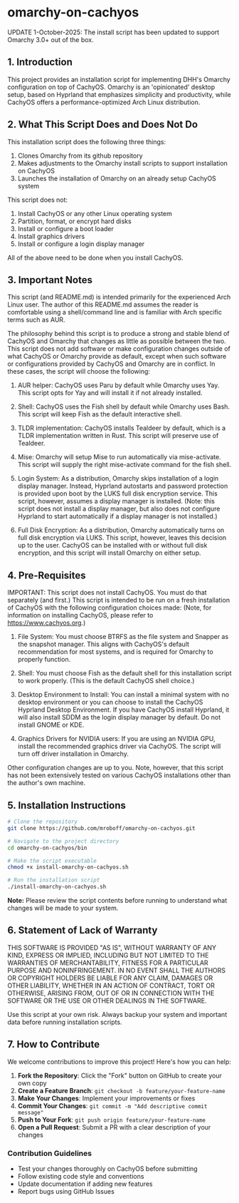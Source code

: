 # omarchy-on-cachyos

UPDATE 1-October-2025: The install script has been updated to support Omarchy 3.0+ out of the box. 

## 1. Introduction

This project provides an installation script for implementing DHH's Omarchy configuration on top of CachyOS. Omarchy is an 'opinionated' desktop setup, based on Hyprland that emphasizes simplicity and productivity, while CachyOS offers a performance-optimized Arch Linux distribution.

## 2. What This Script Does and Does Not Do

This installation script does the following three things:

 1) Clones Omarchy from its github repository 
 2) Makes adjustments to the Omarchy install scripts to support installation on CachyOS
 3) Launches the installation of Omarchy on an already setup CachyOS system

This script does not:
 
 1) Install CachyOS or any other Linux operating system
 2) Partition, format, or encrypt hard disks
 3) Install or configure a boot loader
 4) Install graphics drivers
 5) Install or configure a login display manager

All of the above need to be done when you install CachyOS. 

## 3. Important Notes

This script (and README.md) is intended primarily for the experienced Arch Linux user. The author of this README.md assumes the reader is comfortable using a shell/command line and is familiar with Arch specific terms such as AUR.

The philosophy behind this script is to produce a strong and stable blend of CachyOS and Omarchy that changes as little as possible between the two. This script does not add software or make configuration changes outside of what CachyOS or Omarchy provide as default, except when such software or configurations provided by CachyOS and Omarchy are in conflict. In these cases, the script will choose the following:

1. AUR helper: CachyOS uses Paru by default while Omarchy uses Yay. This script opts for Yay and will install it if not already installed.

2. Shell: CachyOS uses the Fish shell by default while Omarchy uses Bash. This script will keep Fish as the default interactive shell.

3. TLDR implementation: CachyOS installs Tealdeer by default, which is a TLDR implementation written in Rust. This script will preserve use of Tealdeer.

4. Mise: Omarchy will setup Mise to run automatically via mise-activate. This script will supply the right mise-activate command for the fish shell.

5. Login System: As a distribution, Omarchy skips installation of a login display manager. Instead, Hyprland autostarts and password protection is provided upon boot by the LUKS full disk encryption service. This script, however, assumes a display manager is installed. (Note: this script does not install a display manager, but also does not configure Hyprland to start automatically if a display manager is not installed.)

6. Full Disk Encryption: As a distribution, Omarchy automatically turns on full disk encryption via LUKS. This script, however, leaves this decision up to the user. CachyOS can be installed with or without full disk encryption, and this script will install Omarchy on either setup.  

## 4. Pre-Requisites

IMPORTANT: This script does not install CachyOS. You must do that separately (and first.) This script is intended to be run on a fresh installation of CachyOS with the following configuration choices made: (Note, for information on installing CachyOS, please refer to https://www.cachyos.org.) 

1. File System: You must choose BTRFS as the file system and Snapper as the snapshot manager. This aligns with CachyOS's default recommendation for most systems, and is required for Omarchy to properly function.

2. Shell: You must choose Fish as the default shell for this installation script to work properly. (This is the default CachyOS shell choice.)

3. Desktop Environment to Install: You can install a minimal system with no desktop environment or you can choose to install the CachyOS Hyprland Desktop Environment. If you have CachyOS install Hyprland, it will also install SDDM as the login display manager by default. Do not install GNOME or KDE.

4. Graphics Drivers for NVIDIA users: If you are using an NVIDIA GPU, install the recommended graphics driver via CachyOS. The script will turn off driver installation in Omarchy. 

Other configuration changes are up to you. Note, however, that this script has not been extensively tested on various CachyOS installations other than the author's own machine.

## 5. Installation Instructions

```bash
# Clone the repository
git clone https://github.com/mroboff/omarchy-on-cachyos.git

# Navigate to the project directory
cd omarchy-on-cachyos/bin

# Make the script executable
chmod +x install-omarchy-on-cachyos.sh

# Run the installation script
./install-omarchy-on-cachyos.sh
```

**Note:** Please review the script contents before running to understand what changes will be made to your system.

## 6. Statement of Lack of Warranty

THIS SOFTWARE IS PROVIDED "AS IS", WITHOUT WARRANTY OF ANY KIND, EXPRESS OR IMPLIED, INCLUDING BUT NOT LIMITED TO THE WARRANTIES OF MERCHANTABILITY, FITNESS FOR A PARTICULAR PURPOSE AND NONINFRINGEMENT. IN NO EVENT SHALL THE AUTHORS OR COPYRIGHT HOLDERS BE LIABLE FOR ANY CLAIM, DAMAGES OR OTHER LIABILITY, WHETHER IN AN ACTION OF CONTRACT, TORT OR OTHERWISE, ARISING FROM, OUT OF OR IN CONNECTION WITH THE SOFTWARE OR THE USE OR OTHER DEALINGS IN THE SOFTWARE.

Use this script at your own risk. Always backup your system and important data before running installation scripts.

## 7. How to Contribute

We welcome contributions to improve this project! Here's how you can help:

1. **Fork the Repository**: Click the "Fork" button on GitHub to create your own copy
2. **Create a Feature Branch**: `git checkout -b feature/your-feature-name`
3. **Make Your Changes**: Implement your improvements or fixes
4. **Commit Your Changes**: `git commit -m "Add descriptive commit message"`
5. **Push to Your Fork**: `git push origin feature/your-feature-name`
6. **Open a Pull Request**: Submit a PR with a clear description of your changes

### Contribution Guidelines
- Test your changes thoroughly on CachyOS before submitting
- Follow existing code style and conventions
- Update documentation if adding new features
- Report bugs using GitHub Issues 
